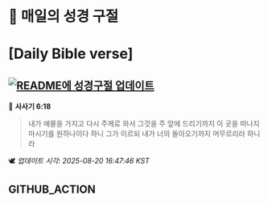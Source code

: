 # 🙏 매일의 성경 구절
# [Daily Bible verse]
## [![README에 성경구절 업데이트](https://github.com/DONGSUKA/first_test/actions/workflows/update-readme-bible.yml/badge.svg)](https://github.com/DONGSUKA/first_test/actions/workflows/update-readme-bible.yml)
<!-- START_BIBLE_VERSE -->
📖 **사사기 6:18**
> 내가 예물을 가지고 다시 주께로 와서 그것을 주 앞에 드리기까지 이 곳을 떠나지 마시기를 원하나이다 하니 그가 이르되 내가 너의 돌아오기까지 머무르리라 하니라

🕊️ _업데이트 시각: 2025-08-20 16:47:46 KST_
  <!-- END_BIBLE_VERSE -->
## GITHUB_ACTION
